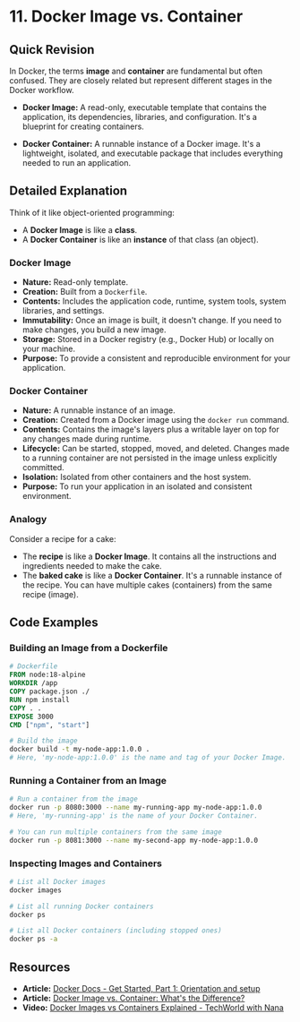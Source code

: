 
# 11. Docker Image vs. Container

## Quick Revision

In Docker, the terms **image** and **container** are fundamental but often confused. They are closely related but represent different stages in the Docker workflow.

*   **Docker Image:** A read-only, executable template that contains the application, its dependencies, libraries, and configuration. It's a blueprint for creating containers.

*   **Docker Container:** A runnable instance of a Docker image. It's a lightweight, isolated, and executable package that includes everything needed to run an application.

## Detailed Explanation

Think of it like object-oriented programming:

*   A **Docker Image** is like a **class**.
*   A **Docker Container** is like an **instance** of that class (an object).

### Docker Image

*   **Nature:** Read-only template.
*   **Creation:** Built from a `Dockerfile`.
*   **Contents:** Includes the application code, runtime, system tools, system libraries, and settings.
*   **Immutability:** Once an image is built, it doesn't change. If you need to make changes, you build a new image.
*   **Storage:** Stored in a Docker registry (e.g., Docker Hub) or locally on your machine.
*   **Purpose:** To provide a consistent and reproducible environment for your application.

### Docker Container

*   **Nature:** A runnable instance of an image.
*   **Creation:** Created from a Docker image using the `docker run` command.
*   **Contents:** Contains the image's layers plus a writable layer on top for any changes made during runtime.
*   **Lifecycle:** Can be started, stopped, moved, and deleted. Changes made to a running container are not persisted in the image unless explicitly committed.
*   **Isolation:** Isolated from other containers and the host system.
*   **Purpose:** To run your application in an isolated and consistent environment.

### Analogy

Consider a recipe for a cake:

*   The **recipe** is like a **Docker Image**. It contains all the instructions and ingredients needed to make the cake.
*   The **baked cake** is like a **Docker Container**. It's a runnable instance of the recipe. You can have multiple cakes (containers) from the same recipe (image).

## Code Examples

### Building an Image from a Dockerfile

```dockerfile
# Dockerfile
FROM node:18-alpine
WORKDIR /app
COPY package.json ./
RUN npm install
COPY . .
EXPOSE 3000
CMD ["npm", "start"]
```

```bash
# Build the image
docker build -t my-node-app:1.0.0 .
# Here, 'my-node-app:1.0.0' is the name and tag of your Docker Image.
```

### Running a Container from an Image

```bash
# Run a container from the image
docker run -p 8080:3000 --name my-running-app my-node-app:1.0.0
# Here, 'my-running-app' is the name of your Docker Container.

# You can run multiple containers from the same image
docker run -p 8081:3000 --name my-second-app my-node-app:1.0.0
```

### Inspecting Images and Containers

```bash
# List all Docker images
docker images

# List all running Docker containers
docker ps

# List all Docker containers (including stopped ones)
docker ps -a
```

## Resources

*   **Article:** [Docker Docs - Get Started, Part 1: Orientation and setup](https://docs.docker.com/get-started/overview/)
*   **Article:** [Docker Image vs. Container: What's the Difference?](https://www.freecodecamp.org/news/docker-image-vs-container-whats-the-difference/)
*   **Video:** [Docker Images vs Containers Explained - TechWorld with Nana](https://www.youtube.com/watch?v=static-relative-absolute-fixed-sticky)
